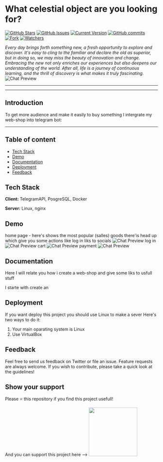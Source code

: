 What celestial object are you looking for?
=
[![GitHub Stars](https://img.shields.io/github/stars/IgorAntun/node-chat.svg)](https://github.com/IgorAntun/node-chat/stargazers)
[![GitHub Issues](https://img.shields.io/github/issues/IgorAntun/node-chat.svg)](https://github.com/IgorAntun/node-chat/issues) [![Current Version](https://img.shields.io/badge/version-1.0.1-green.svg)](https://github.com/IgorAntun/node-chat) 
[![GitHub commits](https://img.shields.io/github/commits-since/aregtech/areg-sdk/v1.5.0.svg?style=social)](https://GitHub.com/aregtech/areg-sdk/commit/)
[![Fork](https://img.shields.io/github/forks/aregtech/areg-sdk?style=social)](https://github.com/aregtech/areg-sdk/network/members)
[![Watchers](https://img.shields.io/github/watchers/aregtech/areg-sdk?style=social)](https://github.com/aregtech/areg-sdk/watchers)
 
*Every day brings forth something new, a fresh opportunity to explore and discover. It's easy to cling to the familiar and declare the old as superior, but in doing so, we may miss the beauty of innovation and change. Embracing the new not only enriches our experiences but also deepens our understanding of the world. After all, life is a journey of continuous learning, and the thrill of discovery is what makes it truly fascinating.*
![Chat Preview](http://i.imgur.com/lgRe8z4.png)

***
***

## Introduction

To get more audience and make it easily to buy something I intergrate my web-shop into telegram bot:

---
## Table of content
 - [Tech Stack](#tech-stack)
 - [Demo](#demo)
 - [Documentation](#documentation)
 - [Deployment](#deployment)
 - [Feedback](#feedback)

## Tech Stack

**Client:** TelegramAPI, PosgreSQL, Docker

**Server:** Linux, nginx

## Demo

home page - here's shows the most popular (salles) goods
there'is head up which give you some actions like log in liks to socials 
![Chat Preview](http://i.imgur.com/lgRe8z4.png)
log in
![Chat Preview](http://i.imgur.com/lgRe8z4.png)
cart
![Chat Preview](http://i.imgur.com/lgRe8z4.png)
payment
![Chat Preview](http://i.imgur.com/lgRe8z4.png)

## Documentation

Here I will relate you how i create a web-shop and give some liks to usfull stuff

I starte with create an 

## Deployment

If you want deploy this project you should use Linux to make a sever 
Here's two ways to do it: 
1. Your main oparating system is Linux
2. Use VirtualBox


## Feedback

Feel free to send us feedback on Twitter or file an issue. Feature requests are always welcome. If you wish to contribute, please take a quick look at the guidelines!

## Show your support

Please ⭐️ this repository if you find this project usefull!

And you can support this project here --> 
<a href="https://www.patreon.com/FranckAbgrall">
  <img src="https://c5.patreon.com/external/logo/become_a_patron_button@2x.png" width="160">
</a>
